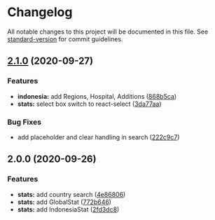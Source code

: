 # Changelog

All notable changes to this project will be documented in this file. See [standard-version](https://github.com/conventional-changelog/standard-version) for commit guidelines.

## [2.1.0](https://github.com/sozonome/covid-19-data/compare/v2.0.0...v2.1.0) (2020-09-27)


### Features

* **indonesia:** add Regions, Hospital, Additions ([868b5ca](https://github.com/gatsbyjs/gatsby-starter-default/commit/868b5ca7006c6c74d6373af4571ef8e1a58fdd93))
* **stats:** select box switch to react-select ([3da77aa](https://github.com/gatsbyjs/gatsby-starter-default/commit/3da77aaa3635ceacf41a82c2fb1b28a067bc1093))


### Bug Fixes

* add placeholder and clear handling in search ([222c9c7](https://github.com/gatsbyjs/gatsby-starter-default/commit/222c9c7cc672aac5214ac3003985faa1f25cacc8))

## 2.0.0 (2020-09-26)


### Features

* **stats:** add country search ([4e86806](https://github.com/gatsbyjs/gatsby-starter-default/commit/4e86806f54dfd6cd323f15c387872750e251334f))
* **stats:** add GlobalStat ([772b646](https://github.com/gatsbyjs/gatsby-starter-default/commit/772b64663bfa5b723b9f1173a3cd011517e5841d))
* **stats:** add IndonesiaStat ([2fd3dc8](https://github.com/gatsbyjs/gatsby-starter-default/commit/2fd3dc8b346b162b208fd02c68c8a4eab8648100))
